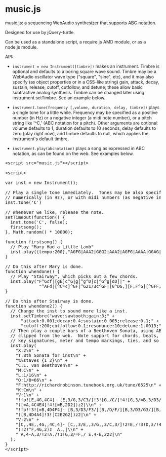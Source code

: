 music.js
============

music.js: a sequencing WebAudio synthesizer that supports ABC notation.

Designed for use by jQuery-turtle.

Can be used as a standalone script, a require.js AMD module, or as
a node.js module.

API:

* `instrument = new Instrument([timbre])` makes an instrument. Timbre
  is optional and defaults to a boring square wave sound.  Timbre
  may be a WebAudio oscillator wave type ("square", "sine", etc),
  and it may also specify (as object properties or in a CSS-like
  string) gain, attack, decay, sustain, release, cutoff, cutfollow,
  and detune; these allow basic subtractive analog synthesis.
  Timbre can be changed later using instrument.setTimbre.  See an
  example below.

* `instrument.tone(frequency [,volume, duration, delay, timbre])`
  plays a single tone for a little while.  Frequency may be specified
  as a positive number (in Hz) or a negative integer (a midi note
  number), or a pitch string like '^C,' (ABC notation for a pitch).
  Other arguments are optional: volume defaults to 1, duration
  defaults to 10 seconds, delay defaults to zero (play right now),
  and timbre defaults to null, which applies the instrument's default
  timbre.

* `instrument.play(abcnotation)` plays a song as expressed in ABC
  notation, as can be found on the web.  See examples below.

<pre>
&lt;script src="music.js"&gt;&lt;/script&gt;

&lt;script&gt;

var inst = new Instrument();

// Play a single tone immediately.  Tones may be also specified
// numerically (in Hz), or with midi numbers (as negative integers).
inst.tone('C')

// Whenever we like, release the note.
setTimeout(function() {
  inst.tone('C', false);
  firstsong();
}, Math.random() * 10000);

function firstsong() {
  // Play "Mary Had a Little Lamb"
  inst.play({tempo:200},"AGFG|AAA2|GGG2|AAA2|AGFG|AAAA|GGAG|F4|", whendone)
}

// Do this after Mary is done.
function whendone() {
  // Play "Stairway", which picks out a few chords.
  inst.play("F^Gcf|[gE]c^G|g[^g^D]c|^G^g[dD]|" +
             "^AFd|[^C=c]^GF|^G21/3c^GF|[G^DG,][F,F^G][^GFF,]2", whendone2);
}

// Do this after Stairway is done.
function whendone2() {
  // Change the inst to sound more like a inst.
  inst.setTimbre("wave:sawtooth;gain:3;" +
      "attack:0.001;decay:0.4;sustain:0.005;release:0.1;" +
      "cutoff:200;cutfollow:0.1;resonance:10;detune:1.0013;");
  // Then play a couple bars of a Beethoven Sonata, using ABC notation
  // clipped from the web.  Note support for chords, beats, accidentals,
  // key signatures, meter and tempo markings, ties, and so on.
  inst.play(
    "X:2\n" +
    "T:8th Sonata for inst\n" +
    "%%staves {1 2}\n" +
    "C:L. van Beethoven\n" +
    "M:C\n" +
    "L:1/16\n" +
    "Q:1/8=66\n" +
    "F:http://richardrobinson.tunebook.org.uk/tune/6525\n" +
    "K:Cm\n" +
    "V:1\n" +
    "!fp![E,4G,4C4]- [E,3/G,3/C3/]!3![G,/C/]!4![G,3/=B,3/D3/]!5![G,/C/E/] " +
    "([=A,4C4E4]!4![=B,2D2])z2|\\n" +
    "!fp!!3![=B,4D4F4]- [B,3/D3/F3/][B,/D/F/][B,3/D3/G3/][B,/D/A/] " +
    "([B,4D4A4]!3![C2E2G2])z2|\n" +
    "V:2\n" +
    "[C,,4E,,4G,,4C,4]- [C,,3/E,,3/G,,3/C,3/]!2!E,/!3!D,3/!4!C,/ " +
    "(!2!^F,4G,2)z _A,,|\\n" +
    "_A,4-A,3/!2!A,/!1!G,3/=F,/ E,4-E,2z2|\n"
  );
}
&lt;/script&gt;
</pre>

